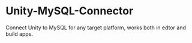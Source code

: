 # Unity-MySQL-Connector
Connect Unity to MySQL for any target platform, works both in edtor and build apps.
